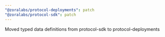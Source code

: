 ```yaml
---
"@zoralabs/protocol-deployments": patch
"@zoralabs/protocol-sdk": patch
---
```


Moved typed data definitions from protocol-sdk to protocol-deployments
